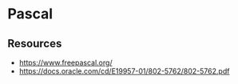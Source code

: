 # Pascal

## Resources

-   https://www.freepascal.org/
-   https://docs.oracle.com/cd/E19957-01/802-5762/802-5762.pdf
